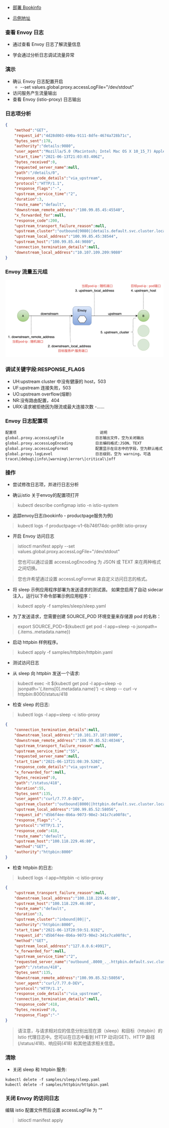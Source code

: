 - [部署 Bookinfo](https://istio.io/latest/docs/examples/bookinfo/)

- [示例地址](https://istio.io/latest/zh/docs/tasks/observability/logs/access-log/)

### 查看 Envoy 日志
- 通过查看 Envoy 日志了解流量信息 
  
- 学会通过分析日志调试流量异常

### 演示
- 确认 Envoy 日志配置开启
  - --set values.global.proxy.accessLogFile="/dev/stdout"
- 访问服务产生流量输出
- 查看 Envoy (istio-proxy) 日志输出

### 日志项分析
```json
{
    "method":"GET",
    "request_id":"4d28d003-690a-9111-8dfe-4674a728b71c",
    "bytes_sent":178,
    "authority":"details:9080",
    "user_agent":"Mozilla/5.0 (Macintosh; Intel Mac OS X 10_15_7) AppleWebKit/537.36 (KHTML, like Gecko) Chrome/91.0.4472.101 Safari/537.36",
    "start_time":"2021-06-13T21:03:03.406Z",
    "bytes_received":0,
    "requested_server_name":null,
    "path":"/details/0",
    "response_code_details":"via_upstream",
    "protocol":"HTTP/1.1",
    "response_flags":"-",
    "upstream_service_time":"2",
    "duration":3,
    "route_name":"default",
    "downstream_remote_address":"100.99.85.45:45540",
    "x_forwarded_for":null,
    "response_code":200,
    "upstream_transport_failure_reason":null,
    "upstream_cluster":"outbound|9080||details.default.svc.cluster.local",
    "upstream_local_address":"100.99.85.45:38544",
    "upstream_host":"100.99.85.44:9080",
    "connection_termination_details":null,
    "downstream_local_address":"10.107.109.209:9080"
}
```

### Envoy 流量五元组
![Envoy流量五元组](image/Envoy流量五元组.png)

### 调试关键字段:RESPONSE_FLAGS
- UH:upstream cluster 中没有健康的 host，503
- UF:upstream 连接失败，503
- UO:upstream overflow(熔断)
- NR:没有路由配置，404
- URX:请求被拒绝因为限流或最大连接次数 
-......

### Envoy 日志配置项
```text
配置项                                     说明
global.proxy.accessLogFile              日志输出文件，空为关闭输出
global.proxy.accessLogEncoding          日志编码格式:JSON、TEXT
global.proxy.accessLogFormat            配置显示在日志中的字段，空为默认格式
global.proxy.logLevel                   日志级别，空为 warning，可选 trace\|debug\|info\|warning\|error\|critical\|off
```

### 操作
- 尝试修改日志项，并进行日志分析

- 确认istio 关于envoy的配置项打开
> kubectl describe configmap istio -n istio-system

- 追踪envoy日志(bookinfo - productpage服务为例)
> kubectl logs -f productpage-v1-6b746f74dc-pn98t istio-proxy

- 开启 Envoy 访问日志
> istioctl manifest apply --set values.global.proxy.accessLogFile="/dev/stdout"

> 您也可以通过设置 accessLogEncoding 为 JSON 或 TEXT 来在两种格式之间切换。

> 您也许希望通过设置 accessLogFormat 来自定义访问日志的格式。


- 将 sleep 示例应用程序部署为发送请求的测试源。 如果您启用了自动 sidecar 注入，运行以下命令部署示例应用程序：
> kubectl apply -f samples/sleep/sleep.yaml

- 为了发送请求，您需要创建 SOURCE_POD 环境变量来存储源 pod 的名称：
> export SOURCE_POD=$(kubectl get pod -l app=sleep -o jsonpath={.items..metadata.name})

- 启动 httpbin 样例程序。
> kubectl apply -f samples/httpbin/httpbin.yaml

- 测试访问日志

- 从 sleep 向 httpbin 发送一个请求:
> kubectl exec -it $(kubectl get pod -l app=sleep -o jsonpath='{.items[0].metadata.name}') -c sleep -- curl -v httpbin:8000/status/418

- 检查 sleep 的日志:
> kubectl logs -l app=sleep -c istio-proxy
```json
{
    "connection_termination_details":null,
    "downstream_local_address":"10.101.37.107:8000",
    "downstream_remote_address":"100.99.85.52:40346",
    "upstream_transport_failure_reason":null,
    "upstream_service_time":"55",
    "requested_server_name":null,
    "start_time":"2021-06-13T21:08:39.520Z",
    "response_code_details":"via_upstream",
    "x_forwarded_for":null,
    "bytes_received":0,
    "path":"/status/418",
    "duration":55,
    "bytes_sent":135,
    "user_agent":"curl/7.77.0-DEV",
    "upstream_cluster":"outbound|8000||httpbin.default.svc.cluster.local",
    "upstream_local_address":"100.99.85.52:58056",
    "request_id":"d5b6f4ee-0b6a-9073-98e2-341c7ca98f8c",
    "response_flags":"-",
    "protocol":"HTTP/1.1",
    "response_code":418,
    "route_name":"default",
    "upstream_host":"100.118.229.46:80",
    "method":"GET",
    "authority":"httpbin:8000"
}
```

- 检查 httpbin 的日志:
> kubectl logs -l app=httpbin -c istio-proxy
```json
{
    "upstream_transport_failure_reason":null,
    "downstream_local_address":"100.118.229.46:80",
    "upstream_host":"100.118.229.46:80",
    "route_name":"default",
    "duration":3,
    "upstream_cluster":"inbound|80||",
    "authority":"httpbin:8000",
    "start_time":"2021-06-13T20:59:51.919Z",
    "request_id":"d5b6f4ee-0b6a-9073-98e2-341c7ca98f8c",
    "method":"GET",
    "upstream_local_address":"127.0.0.6:49917",
    "x_forwarded_for":null,
    "upstream_service_time":"2",
    "requested_server_name":"outbound_.8000_._.httpbin.default.svc.cluster.local",
    "path":"/status/418",
    "bytes_sent":135,
    "downstream_remote_address":"100.99.85.52:58056",
    "user_agent":"curl/7.77.0-DEV",
    "protocol":"HTTP/1.1",
    "response_code_details":"via_upstream",
    "connection_termination_details":null,
    "response_code":418,
    "bytes_received":0,
    "response_flags":"-"
}
```
> 请注意，与请求相对应的信息分别出现在源（sleep）和目标（httpbin）的 Istio 代理日志中。您可以在日志中看到 HTTP 动词(GET)、HTTP 路径(/status/418)、响应码(418) 和其他请求相关信息。

### 清除
- 关闭 sleep 和 httpbin 服务:
```shell
kubectl delete -f samples/sleep/sleep.yaml
kubectl delete -f samples/httpbin/httpbin.yaml
```

### 关闭 Envoy 的访问日志
编辑 istio 配置文件然后设置 accessLogFile 为 ""
> istioctl manifest apply
